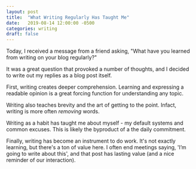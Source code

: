 ```yaml
---
layout: post
title:  "What Writing Regularly Has Taught Me"
date:   2019-08-14 12:00:00 -0500
categories: writing
draft: false
---
```


Today, I received a message from a friend asking, "What have you learned from writing on your blog regularly?"

It was a great question that provoked a number of thoughts, and I decided to write out my replies as a blog post itself.

First, writing creates deeper comprehension. Learning and expressing a readable opinion is a great forcing function for understanding any topic. 

Writing also teaches brevity and the art of getting to the point. Infact, writing is more often _removing_ words.

Writing as a habit has taught me about myself - my default systems and common excuses. This is likely the byproduct of a the daily commitment.

Finally, writing has become an instrument to do work. It's not exactly learning, but there's a ton of value here. I often end meetings saying, 'I’m going to write about this', and that post has lasting value (and a nice reminder of our interaction).